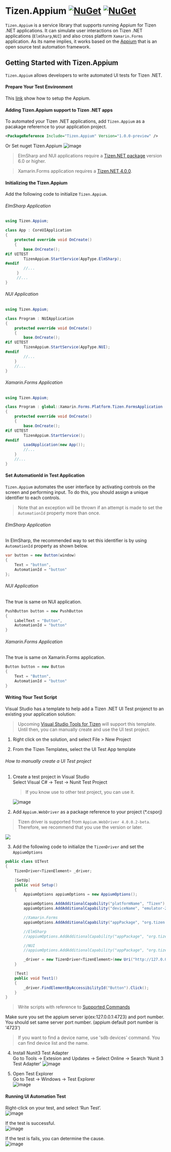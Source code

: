 # Tizen.Appium [![NuGet](https://img.shields.io/nuget/v/Tizen.Appium.svg?style=flat-square&label=Tizen.Appium)](https://www.nuget.org/packages/Tizen.Appium/) [![NuGet](https://img.shields.io/nuget/v/Tizen.Appium.Forms.svg?style=flat-square&label=Tizen.Appium.Forms)](https://www.nuget.org/packages/Tizen.Appium.Forms/)
`Tizen.Appium` is a service library that supports running Appium for Tizen .NET applications. It can simulate user interactions on Tizen .NET applications (`ElmSharp`,`NUI`) and also cross platform `Xamarin.Forms` application. As its name implies, it works based on the [Appium](http://appium.io/) that is an open source test automation framework.

## Getting Started with Tizen.Appium

`Tizen.Appium` allows developers to write automated UI tests for Tizen .NET. 

#### Prepare Your Test Environment
This [link](https://github.com/Samsung/Tizen.Appium/wiki/How-to-use-appium) show how to setup the Appium.

#### Adding Tizen.Appium support to Tizen .NET apps
To automated your Tizen .NET applications, add `Tizen.Appium` as a pacakage referernce to your application project.
```xml
<PackageReference Include="Tizen.Appium" Version="1.0.0-preview" />
```

Or Set nuget Tizen.Appium
![image](https://github.sec.samsung.net/storage/user/34413/files/3ac6c480-4f25-11e9-952b-aa8721ad6a95)

> ElmSharp and NUI applications require a [Tizen.NET package](https://tizen.myget.org/feed/dotnet/package/nuget/Tizen.NET) version 6.0 or higher.

> Xamarin.Forms application requires a [Tizen.NET 4.0.0](https://www.nuget.org/packages/Tizen.NET/4.0.0).

#### Initializing the Tizen.Appium

Add the following code to initialize `Tizen.Appium`. 

###### ElmSharp Application
```cs
using Tizen.Appium;

class App : CoreUIApplication
{
    protected override void OnCreate()
    {
        base.OnCreate();
#if UITEST
        TizenAppium.StartService(AppType.ElmSharp);
#endif
        //...
     }
     //...
}
```

###### NUI Application
```cs
using Tizen.Appium;

class Program : NUIApplication
{
    protected override void OnCreate()
    {
        base.OnCreate();
#if UITEST
        TizenAppium.StartService(AppType.NUI);
#endif
        //...
    }
    //...
}
```

###### Xamarin.Forms Application

```cs
using Tizen.Appium;

class Program : global::Xamarin.Forms.Platform.Tizen.FormsApplication
{
    protected override void OnCreate()
    {
        base.OnCreate();
#if UITEST
        TizenAppium.StartService();
#endif
        LoadApplication(new App());
        //...
    }
    //...
}
```

#### Set AutomationId in Test Application

`Tizen.Appium` automates the user interface by activating controls on the screen and performing input. To do this, you should assign a  unique identifier to each controls.
> Note that an exception will be thrown if an attempt is made to set the `AutomationId` property more than once.

###### ElmSharp Application
In ElmSharp, the recommended way to set this identifier is by using `AutomationId` property as shown below.

```cs
var button = new Button(window)
{
    Text = "button",
    AutomationId = "button"
};
```

###### NUI Application
The true is same on NUI application. 

```cs
PushButton button = new PushButton
{
    LabelText = "Button",
    AutomationId = "button"
}
```

###### Xamarin.Forms Application
The true is same on Xamarin.Forms application. 

```cs
Button button = new Button
{
    Text = "Button",
    AutomationId = "button"
}
```

#### Writing Your Test Script
Visual Studio has a template to help add a Tizen .NET UI Test projenct to an existing your application solution:
> Upcoming [Visual Studio Tools for Tizen](https://marketplace.visualstudio.com/items?itemName=tizen.VisualStudioToolsforTizen) will support this template. Until then, you can manually create and use the UI test project.

1. Right click on the solution, and select File > New Project

2. From the Tizen Templates, select the UI Test App template

###### How to manually create a UI Test project

1. Create a test project in Visual Studio<br>
   Select Visual C# -> Test -> Nunit Test Project
   > If you know use to other test project, you can use it.
   
   ![image](https://user-images.githubusercontent.com/16184582/54807302-2cc43a00-4cc0-11e9-82fc-ebdbdff3d7ae.png)

2. Add `Appium.WebDriver` as a package reference to your project (*.csporj)
>Tizen driver is supported from `Appium.WebDriver 4.0.0.2-beta`. Therefore, we recommend that you use the version or later.
<img src="https://github.com/Samsung/Tizen.Appium/wiki/images/appium_webdriver_nuget.png">

3. Add the following code to initialize the `TizenDriver` and set the `AppiumOptions`
```cs
public class UITest
{
    TizenDriver<TizenElement> _driver;

    [SetUp]
    public void Setup()
    {
        AppiumOptions appiumOptions = new AppiumOptions();

        appiumOptions.AddAdditionalCapability("platformName", "Tizen");
        appiumOptions.AddAdditionalCapability("deviceName", "emulator-26101");

        //Xamarin.Forms
        appiumOptions.AddAdditionalCapability("appPackage", "org.tizen.example.FormsApp.Tizen.Mobile");

        //ElmSharp
        //appiumOptions.AddAdditionalCapability("appPackage", "org.tizen.example.ElmSharpApp");

        //NUI
        //appiumOptions.AddAdditionalCapability("appPackage", "org.tizen.example.NUIApp");

        _driver = new TizenDriver<TizenElement>(new Uri("http://127.0.0.1:4723/wd/hub"), appiumOptions);
    }

    [Test]
    public void Test1()
    {
        _driver.FindElementByAccessibilityId("Button").Click();
    }
}
```
> Write scripts with reference to [Supported Commands](https://github.com/Samsung/Tizen.Appium/wiki/Supported-Commands)

Make sure you set the appium server ip(ex:127.0.0.1:4723) and port number. You should set same server port number. (appium default port number is '4723')
> If you want to find a device name, use 'sdb devices' command. You can find device list and the name.

4. Install Nunit3 Test Adapter<br>
   Go to Tools -> Extesion and Updates -> Select Online -> Search 'Nunit 3 Test Adapter'
   ![image](https://user-images.githubusercontent.com/16184582/54807753-94c75000-4cc1-11e9-9f3d-20f6f41b3d73.png)
   
5. Open Test Explorer<br>
   Go to Test -> Windows -> Test Explorer<br>
   ![image](https://user-images.githubusercontent.com/16184582/54807946-1fa84a80-4cc2-11e9-8fd8-1352f8018c96.png)

#### Running UI Automation Test

Right-click on your test, and select ‘Run Test’.<br>
![image](https://user-images.githubusercontent.com/16184582/54808076-6c8c2100-4cc2-11e9-983d-eccc517c748c.png)

If the test is successful.<br>
![image](https://user-images.githubusercontent.com/16184582/54808182-ca206d80-4cc2-11e9-8f37-117a867a8646.png)

If the test is fails, you can determine the cause.<br>
![image](https://user-images.githubusercontent.com/16184582/54808277-1bc8f800-4cc3-11e9-957e-54f1d00bf4bd.png)
